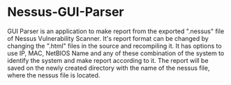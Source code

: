 # Nessus-GUI-Parser
GUI Parser is an application to make report from the exported ".nessus" file of Nessus Vulnerability Scanner.
It's report format can be changed by changing the ".html" files in the source and recompiling it.
It has options to use IP, MAC, NetBIOS Name and any of these combination of the system to identify the system and make report according to it.
The report will be saved on the newly created directory with the name of the nessus file, where the nessus file is located.
